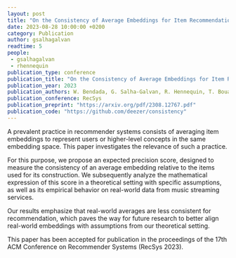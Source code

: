 ```yaml
---
layout: post
title: "On the Consistency of Average Embeddings for Item Recommendation"
date: 2023-08-28 10:00:00 +0200
category: Publication
author: gsalhagalvan
readtime: 5
people:
 - gsalhagalvan
 - rhennequin
publication_type: conference
publication_title: "On the Consistency of Average Embeddings for Item Recommendation"
publication_year: 2023
publication_authors: W. Bendada, G. Salha-Galvan, R. Hennequin, T. Bouabça, T. Cazenave
publication_conference: RecSys
publication_preprint: "https://arxiv.org/pdf/2308.12767.pdf"
publication_code: "https://github.com/deezer/consistency"
---
```



A prevalent practice in recommender systems consists of averaging item embeddings to represent users or higher-level concepts in the same embedding space. This paper investigates the relevance of such a practice. 

For this purpose, we propose an expected precision score, designed to measure the consistency of an average embedding relative to the items used for its construction. We subsequently analyze the mathematical expression of this score in a theoretical setting with specific assumptions, as well as its empirical behavior on real-world data from music streaming services. 

Our results emphasize that real-world averages are less consistent for recommendation, which paves the way for future research to better align real-world embeddings with assumptions from our theoretical setting.

This paper has been accepted for publication in the proceedings of the 17th ACM Conference on Recommender Systems (RecSys 2023).